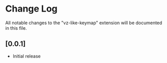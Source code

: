 # Change Log

All notable changes to the "vz-like-keymap" extension will be documented in this file.

## [0.0.1]

- Initial release

